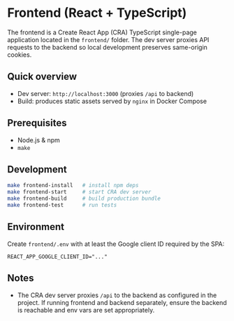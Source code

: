 # Frontend (React + TypeScript)

The frontend is a Create React App (CRA) TypeScript single-page application
located in the `frontend/` folder. The dev server proxies API requests to
the backend so local development preserves same-origin cookies.

## Quick overview

- Dev server: `http://localhost:3000` (proxies `/api` to backend)
- Build: produces static assets served by `nginx` in Docker Compose

## Prerequisites

- Node.js & npm
- `make`

## Development

```bash
make frontend-install   # install npm deps
make frontend-start     # start CRA dev server
make frontend-build     # build production bundle
make frontend-test      # run tests
```

## Environment

Create `frontend/.env` with at least the Google client ID required by the
SPA:

```env
REACT_APP_GOOGLE_CLIENT_ID="..."
```

## Notes

- The CRA dev server proxies `/api` to the backend as configured in the
  project. If running frontend and backend separately, ensure the backend
  is reachable and env vars are set appropriately.

